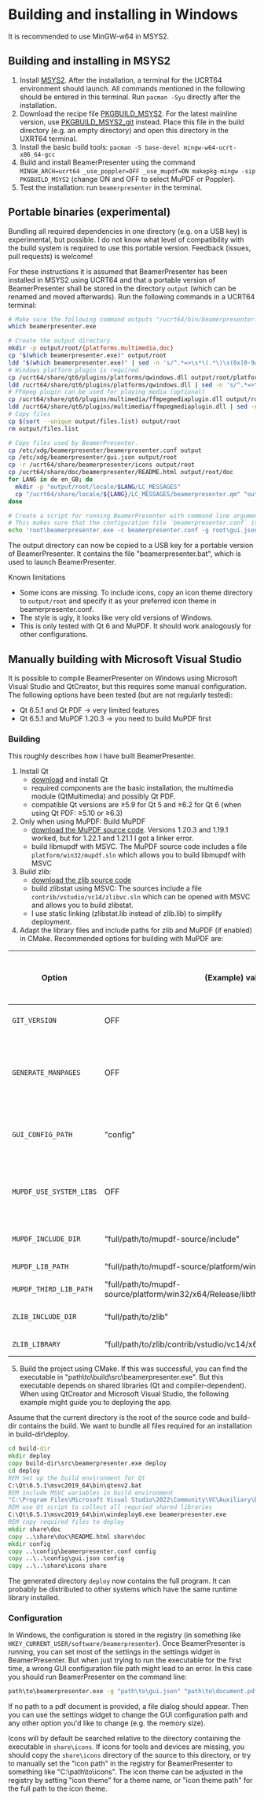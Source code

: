 # Building and installing in Windows
It is recommended to use MinGW-w64 in MSYS2.

## Building and installing in MSYS2
1. Install [MSYS2](https://www.msys2.org). After the installation, a terminal for the UCRT64 environment should launch. All commands mentioned in the following should be entered in this terminal. Run `pacman -Syu` directly after the installation.
2. Download the recipe file [PKGBUILD\_MSYS2](PKGBUILD_MSYS2). For the latest mainline version, use [PKGBUILD\_MSYS2\_git](PKGBUILD_MSYS2_git) instead. Place this file in the build directory (e.g. an empty directory) and open this directory in the UXRT64 terminal.
3. Install the basic build tools: `pacman -S base-devel mingw-w64-ucrt-x86_64-gcc`
4. Build and install BeamerPresenter using the command `MINGW_ARCH=ucrt64 _use_poppler=OFF _use_mupdf=ON makepkg-mingw -sip PKGBUILD_MSYS2` (change ON and OFF to select MuPDF or Poppler).
5. Test the installation: run `beamerpresenter` in the terminal.


## Portable binaries (experimental)
Bundling all required dependencies in one directory (e.g. on a USB key) is experimental, but possible.
I do not know what level of compatibility with the build system is required to use this portable version.
Feedback (issues, pull requests) is welcome!

For these instructions it is assumed that BeamerPresenter has been installed in MSYS2 using UCRT64 and that a portable version of BeamerPresenter shall be stored in the directory `output` (which can be renamed and moved afterwards).
Run the following commands in a UCRT64 terminal:
```sh
# Make sure the following command outputs "/ucrt64/bin/beamerpresenter.exe".
which beamerpresenter.exe

# Create the output directory.
mkdir -p output/root/{platforms,multimedia,doc}
cp "$(which beamerpresenter.exe)" output/root
ldd "$(which beamerpresenter.exe)" | sed -n 's/^.*=>\s*\(.*\)\s(0x[0-9a-f]\+)$/\1/p' > output/files.list
# Windows platform plugin is required
cp /ucrt64/share/qt6/plugins/platforms/qwindows.dll output/root/platforms/
ldd /ucrt64/share/qt6/plugins/platforms/qwindows.dll | sed -n 's/^.*=>\s*\(.*\)\s(0x[0-9a-f]\+)$/\1/p' >> output/files.list
# FFmpeg plugin can be used for playing media (optional)
cp /ucrt64/share/qt6/plugins/multimedia/ffmpegmediaplugin.dll output/root/multimedia/
ldd /ucrt64/share/qt6/plugins/multimedia/ffmpegmediaplugin.dll | sed -n 's/^.*=>\s*\(.*\)\s(0x[0-9a-f]\+)$/\1/p' >> output/files.list
# Copy files
cp $(sort --unique output/files.list) output/root
rm output/files.list

# Copy files used by BeamerPresenter.
cp /etc/xdg/beamerpresenter/beamerpresenter.conf output
cp /etc/xdg/beamerpresenter/gui.json output/root
cp -r /ucrt64/share/beamerpresenter/icons output/root
cp /ucrt64/share/doc/beamerpresenter/README.html output/root/doc
for LANG in de en_GB; do
  mkdir -p "output/root/locale/$LANG/LC_MESSAGES"
  cp "/ucrt64/share/locale/${LANG}/LC_MESSAGES/beamerpresenter.qm" "output/root/locale/${LANG}/LC_MESSAGES"
done

# Create a script for running BeamerPresenter with command line arguments.
# This makes sure that the configuration file `beamerpresenter.conf` is read.
echo 'root\beamerpresenter.exe -c beamerpresenter.conf -g root\gui.json' > output/beamerpresenter.bat
```

The output directory can now be copied to a USB key for a portable version of BeamerPresenter. It contains the file "beamerpresenter.bat", which is used to launch BeamerPresenter.

Known limitations
* Some icons are missing. To include icons, copy an icon theme directory to `output/root` and specify it as your preferred icon theme in beamerpresenter.conf.
* The style is ugly, it looks like very old versions of Windows.
* This is only tested with Qt 6 and MuPDF. It should work analogously for other configurations.


## Manually building with Microsoft Visual Studio
It is possible to compile BeamerPresenter on Windows using Microsoft Visual Studio and QtCreator, but this requires some manual configuration.
The following options have been tested (but are not regularly tested):
* Qt 6.5.1 and Qt PDF → very limited features
* Qt 6.5.1 and MuPDF 1.20.3 → you need to build MuPDF first

### Building
This roughly describes how I have built BeamerPresenter.
1. Install Qt
    * [download](https://www.qt.io/download-qt-installer) and install Qt
    * required components are the basic installation, the multimedia module (QtMultimedia) and possibly Qt PDF.
    * compatible Qt versions are ≥5.9 for Qt 5 and ≥6.2 for Qt 6 (when using Qt PDF: ≥5.10 or ≥6.3)
2. Only when using MuPDF: Build MuPDF
    * [download the MuPDF source code](https://www.mupdf.com/releases/index.html). Versions 1.20.3 and 1.19.1 worked, but for 1.22.1 and 1.21.1 I got a linker error.
    * build libmupdf with MSVC. The MuPDF source code includes a file `platform/win32/mupdf.sln` which allows you to build libmupdf with MSVC
3. Build zlib:
    * [download the zlib source code](https://www.zlib.net)
    * build zlibstat using MSVC: The sources include a file `contrib/vstudio/vc14/zlibvc.sln` which can be opened with MSVC and allows you to build zlibstat.
    * I use static linking (zlibstat.lib instead of zlib.lib) to simplify deployment.
4. Adapt the library files and include paths for zlib and MuPDF (if enabled) in CMake. Recommended options for building with MuPDF are:

| Option | (Example) value | Explanation (bold means you must provide a value) |
|--------|-----------------|---------------------------------------------------|
| `GIT_VERSION` | OFF | disable git commit count in version string |
| `GENERATE_MANPAGES` | OFF | disable to exclude man pages from installation (generating man pages requires gzip) |
| `GUI_CONFIG_PATH` | "config" | default path for configuration files relative to program data directory |
| `MUPDF_USE_SYSTEM_LIBS` | OFF | Disable when using MuPDF on Windows (except if you know what you are doing) |
| `MUPDF_INCLUDE_DIR` | "full/path/to/mupdf-source/include" | **full path to MuPDF include directory** |
| `MUPDF_LIB_PATH` | "full/path/to/mupdf-source/platform/win32/x64/Release/libmupdf.lib" | **full path to libmupdf.lib** |
| `MUPDF_THIRD_LIB_PATH` | "full/path/to/mupdf-source/platform/win32/x64/Release/libthirdparty.lib" | **full path to libthirdparty.lib** |
| `ZLIB_INCLUDE_DIR` | "full/path/to/zlib" | **full path to zlib source directory** |
| `ZLIB_LIBRARY` | "full/path/to/zlib/contrib/vstudio/vc14/x64/ZlibStatRelease/zlibstat.lib" | **full path to zlibstat.lib** |

5. Build the project using CMake.
If this was successful, you can find the executable in "path\to\build\src\beamerpresenter.exe".
But this executable depends on shared libraries (Qt and compiler-dependent).
When using QtCreator and Microsoft Visual Studio, the following example might guide you to deploying the app.

Assume that the current directory is the root of the source code and build-dir contains the build.
We want to bundle all files required for an installation in build-dir\deploy.
```bat
cd build-dir
mkdir deploy
copy build-dir\src\beamerpresenter.exe deploy
cd deploy
REM Set up the build environment for Qt
C:\Qt\6.5.1\msvc2019_64\bin\qtenv2.bat
REM include MSVC variables in build environment
"C:\Program Files\Microsoft Visual Studio\2022\Community\VC\Auxiliary\Build\vcvarsall.bat" amd64
REM use Qt script to collect all requried shared libraries
C:\Qt\6.5.1\msvc2019_64\bin\windeploy6.exe beamerpresenter.exe
REM copy required files to deploy
mkdir share\doc
copy ..\share\doc\README.html share\doc
mkdir config
copy ..\config\beamerpresenter.conf config
copy ..\..\config\gui.json config
copy ..\..\share\icons share
```

The generated directory `deploy` now contains the full program. It can probably be distributed to other systems which have the same runtime library installed.

### Configuration
In Windows, the configuration is stored in the registry (in something like `HKEY_CURRENT_USER/software/beamerpresenter`).
Once BeamerPresenter is running, you can set most of the settings in the settings widget in BeamerPresenter. But when just trying to run the executable for the first time, a wrong GUI configuration file path might lead to an error. In this case you should run BeamerPresenter on the command line:
```sh
path\to\beamerpresenter.exe -g "path\to\gui.json" "path\to\document.pdf"
```
If no path to a pdf document is provided, a file dialog should appear.
Then you can use the settings widget to change the GUI configuration path and any other option you'd like to change (e.g. the memory size).

Icons will by default be searched relative to the directory containing the executable in `share\icons`. If icons for tools and devices are missing, you should copy the `share\icons` directory of the source to this directory, or try to manually set the "icon path" in the registry for BeamerPresenter to something like "C:\path\to\icons".
The icon theme can be adjusted in the registry by setting "icon theme" for a theme name, or "icon theme path" for the full path to the icon theme.
